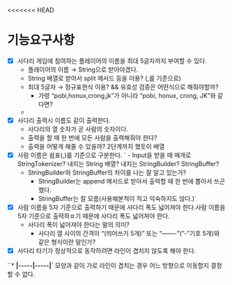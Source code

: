 <<<<<<< HEAD
# **기능요구사항**

- [X]  사다리 게임에 참여하는 플레이어의 이름을 최대 5글자까지 부여할 수 있다.
   - 플레이어의 이름 → String으로 받아야겠다.
   - String 배열로 받아서 split 메서드 등을 이용? (,를 기준으로)
   - 최대 5글자 → 정규표현식 이용? && 유효성 검증은 어떤식으로 해줘야할까?
      - 가령 “pobi,honux,crong,jk”가 아니라 “pobi,   honux,  crong,   JK”와 같다면?
   -
- [X]  사다리 출력시 이름도 같이 출력한다.
   - 사다리의 열 숫자가 곧 사람의 숫자이다.
   - 출력을 할 때 한 번에 모든 사람을 출력해줘야 한다?
   - 출력을 어떻게 해줄 수 있을까? 2단계까지 했듯이 배열
- [X]  사람 이름은 쉼표(,)를 기준으로 구분한다.
`   - Input을 받을 때 매개로 StringTokenizer? 내지는 String 배열? 내지는 StringBuilder? StringBuffer?
   - StringBuilder와 StringBuffer의 차이를 나는 잘 알고 있는가?
      - StringBuilder는 append 메서드로 받아서 출력할 때 한 번에 뽑아서 쓰곤했다.
      - StringBuffer는 잘 모름(사용해본적이 적고 익숙하지도 않다.)`
- [X]  사람 이름을 5자 기준으로 출력하기 때문에 사다리 폭도 넓어져야 한다.사람 이름을 5자 기준으로 출력하ㅍ기 때문에 사다리 폭도 넓어져야 한다.
   - 사다리 폭이 넓어져야 한다는 말의 의미?
      - 사다리 열 사이의 간격이 “(띄어쓰기 5개)” 또는 “——-”(”-”기호 5개)와 같은 형식이란 말인가?
- [X]  사다리 타기가 정상적으로 동작하려면 라인이 겹치지 않도록 해야 한다.

  ``* **|-----|-----|**` 모양과 같이 가로 라인이 겹치는 경우 어느 방향으로 이동할지 결정할 수 없다.


